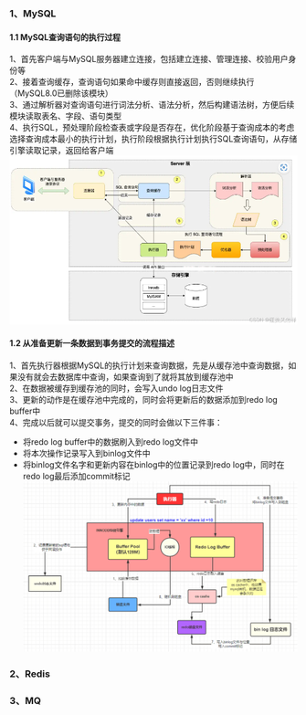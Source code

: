 ﻿### 1、MySQL
#### 1.1 MySQL查询语句的执行过程
1、首先客户端与MySQL服务器建立连接，包括建立连接、管理连接、校验用户身份等
<br>
2、接着查询缓存，查询语句如果命中缓存则直接返回，否则继续执行（MySQL8.0已删除该模块）
<br>
3、通过解析器对查询语句进行词法分析、语法分析，然后构建语法树，方便后续模块读取表名、字段、语句类型
<br>
4、执行SQL，预处理阶段检查表或字段是否存在，优化阶段基于查询成本的考虑选择查询成本最小的执行计划，执行阶段根据执行计划执行SQL查询语句，从存储引擎读取记录，返回给客户端
![sql执行过程](../pics/sql_run.png)

#### 1.2 从准备更新一条数据到事务提交的流程描述
1、首先执行器根据MySQL的执行计划来查询数据，先是从缓存池中查询数据，如果没有就会去数据库中查询，如果查询到了就将其放到缓存池中
<br>
2、在数据被缓存到缓存池的同时，会写入undo log日志文件
<br>
3、更新的动作是在缓存池中完成的，同时会将更新后的数据添加到redo log buffer中
<br>
4、完成以后就可以提交事务，提交的同时会做以下三件事：
- 将redo log buffer中的数据刷入到redo log文件中
- 将本次操作记录写入到binlog文件中
- 将binlog文件名字和更新内容在binlog中的位置记录到redo log中，同时在redo log最后添加commit标记
![sql更新过程](../pics/sql_update.png)
### 2、Redis

### 3、MQ